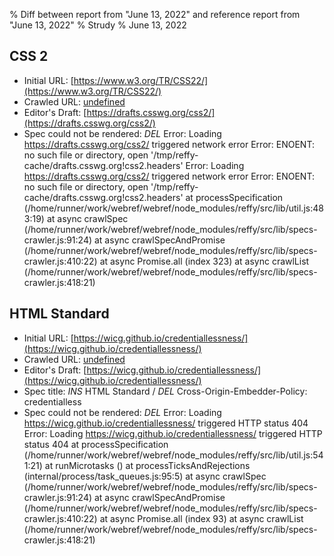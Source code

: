 % Diff between report from "June 13, 2022" and reference report from "June 13, 2022"
% Strudy
% June 13, 2022

## CSS 2

- Initial URL: [https://www.w3.org/TR/CSS22/](https://www.w3.org/TR/CSS22/)
- Crawled URL: [undefined](undefined)
- Editor's Draft: [https://drafts.csswg.org/css2/](https://drafts.csswg.org/css2/)
- Spec could not be rendered: *DEL* Error: Loading https://drafts.csswg.org/css2/ triggered network error Error: ENOENT: no such file or directory, open '/tmp/reffy-cache/drafts.csswg.org!css2.headers' Error: Loading https://drafts.csswg.org/css2/ triggered network error Error: ENOENT: no such file or directory, open '/tmp/reffy-cache/drafts.csswg.org!css2.headers'
    at processSpecification (/home/runner/work/webref/webref/node_modules/reffy/src/lib/util.js:483:19)
    at async crawlSpec (/home/runner/work/webref/webref/node_modules/reffy/src/lib/specs-crawler.js:91:24)
    at async crawlSpecAndPromise (/home/runner/work/webref/webref/node_modules/reffy/src/lib/specs-crawler.js:410:22)
    at async Promise.all (index 323)
    at async crawlList (/home/runner/work/webref/webref/node_modules/reffy/src/lib/specs-crawler.js:418:21)


## HTML Standard

- Initial URL: [https://wicg.github.io/credentiallessness/](https://wicg.github.io/credentiallessness/)
- Crawled URL: [undefined](undefined)
- Editor's Draft: [https://wicg.github.io/credentiallessness/](https://wicg.github.io/credentiallessness/)
- Spec title: *INS* HTML Standard / *DEL* Cross-Origin-Embedder-Policy: credentialless
- Spec could not be rendered: *DEL* Error: Loading https://wicg.github.io/credentiallessness/ triggered HTTP status 404 Error: Loading https://wicg.github.io/credentiallessness/ triggered HTTP status 404
    at processSpecification (/home/runner/work/webref/webref/node_modules/reffy/src/lib/util.js:541:21)
    at runMicrotasks (<anonymous>)
    at processTicksAndRejections (internal/process/task_queues.js:95:5)
    at async crawlSpec (/home/runner/work/webref/webref/node_modules/reffy/src/lib/specs-crawler.js:91:24)
    at async crawlSpecAndPromise (/home/runner/work/webref/webref/node_modules/reffy/src/lib/specs-crawler.js:410:22)
    at async Promise.all (index 93)
    at async crawlList (/home/runner/work/webref/webref/node_modules/reffy/src/lib/specs-crawler.js:418:21)



